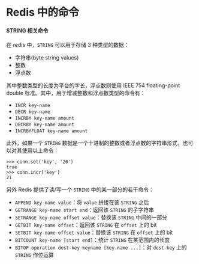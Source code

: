 # Redis 中的命令

#### STRING 相关命令

在 redis 中，`STRING` 可以用于存储 3 种类型的数据：

- 字符串(byte string values)
- 整数
- 浮点数

其中整数类型的长度为平台的字长，浮点数则使用 IEEE 754 floating-point double 标准。其中，用于增减整数和浮点数类型的命令有：

- `INCR key-name`
- `DECR key-name`
- `INCRBY key-name amount`
- `DECRBY key-name amount`
- `INCRBYFLOAT key-name amount`

此外，如果一个 `STRING` 数据是一个十进制的整数或者浮点数的字符串形式，也可以对其使用以上命令：

```
>>> conn.set('key', '20')
true
>>> conn.incr('key')
21
```

另外 Redis 提供了读/写一个 `STRING` 中的某一部分的若干命令：

- `APPEND key-name value`：将 `value` 拼接在该 `STRING` 之后
- `GETRANGE key-name start end`：返回该 `STRING` 的子字符串
- `SETRANGE key-name offset value`：替换该 `STRING` 中间的一部分
- `GETBIT key-name offset`：返回该 `STRING` 在 `offset` 上的 bit
- `SETBIT key-name offset value`：替换该 `STRING` 在 `offset` 上的 bit
- `BITCOUNT key-name [start end]`：统计 `STRING` 在某范围内的长度
- `BITOP operation dest-key keyname [key-name ...]`：对 `dest-key` 上的 `STRING` 作位运算
